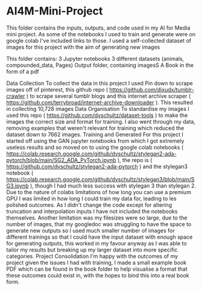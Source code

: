# AI4M-Mini-Project
 
 This folder contains the inputs, outputs, and code used in my AI for Media mini project. As some of the notebooks I used to train and generate were on google colab I've included links to those. I used a self-collected dataset of images for this project with the aim of generating new images

This folder contains:
    3 Jupyter notebooks
    3 different datasets (animals, compounded_data, Pages)
    Output folder, containing imagesS
    A Book in the form of a pdf


Data Collection
    To collect the data in this project I used Pin down to scrape images off of pinterest, this github repo ( https://github.com/dixudx/tumblr-crawler ) to scrape several tumblr blogs and this internet archive scraper ( https://github.com/terrybroad/internet-archive-downloader ). This resulted in collecting 10,728 images
Data Organisation
    To standardise my images I used this repo ( https://github.com/dvschultz/dataset-tools ) to make the images the correct size and format for training. I also went through my data, removing examples that weren't relevant for training which reduced the dataset down to 7662 images.
Training and Generated
    For this project I started off using the GAN jupyter notebooks from which I got extremely useless results and so moved on to using the google colab notebooks ( https://colab.research.google.com/github/dvschultz/stylegan2-ada-pytorch/blob/main/SG2_ADA_PyTorch.ipynb ), the repo is ( https://github.com/dvschultz/stylegan2-ada-pytorch ) and the stylegan3 notebook ( https://colab.research.google.com/github/dvschultz/stylegan3/blob/main/SG3.ipynb ), though I had much less success with stylegan 3 than stylegan 2. Due to the nature of colabs limitations of how long you can use a premium GPU I was limited in how long I could train my data for, leading to les polished outcomes. As I didn't change the code except for altering truncation and interpolation inputs I have not included the notebooks themselves.
    Another limitation was my filesizes were so large, due to the number of images, that my googledoc was struggling to have the space to generate new outputs so I used much smaller number of images for different trainings so that I could have the input dataset with enough space for generating outputs, this worked in my favour anyway as I was able to tailor my results but breaking up my larger dataset into more specific categories. 
Project Consolidation
    I'm happy with the outcomes of my project given the issues I had with training, I made a small example book PDF which can be found in the book folder to help visualise a format that these outcomes could exist in, with the hopes to bind this into a real book form. 
